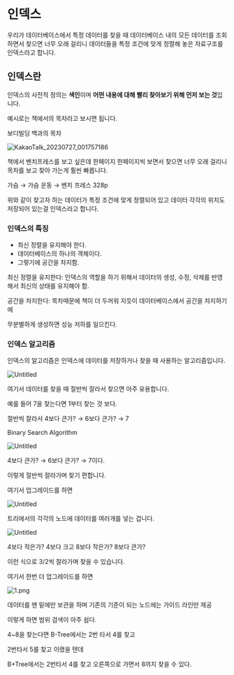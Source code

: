 # 인덱스

우리가 데이터베이스에서 특정 데이터를 찾을 때 데이터베이스 내의 모든 데이터를 조회하면서 찾으면 너무 오래 걸리니 데이터들을 특정 조건에 맞게 정렬해 놓은 자료구조를 인덱스라고 합니다.

## 인덱스란

인덱스의 사전적 정의는 **색인**이며 **어떤 내용에 대해 빨리 찾아보기 위해 먼저 보는 것**입니다.

예시로는 책에서의 목차라고 보시면 됩니다.

보디빌딩 백과의 목차

![KakaoTalk_20230727_001757186](https://github.com/limjoohyun2030/CS-study/assets/90677426/47d39ed7-a30b-4a32-88ce-3eeec7b7fb27)

책에서 벤치프레스를 보고 싶은데 한페이지 한페이지씩 보면서 찾으면 너무 오래 걸리니 목차를 보고 찾아 가는게 훨씬 빠릅니다.

가슴 → 가슴 운동 → 벤치 프레스 328p

위와 같이 찾고자 하는 데이터가 특정 조건에 맞게 정렬되어 있고 데이터 각각의 위치도 저장되어 있는걸 인덱스라고 합니다.

### 인덱스의 특징

- 최신 정렬을 유지해야 한다.
- 데이터베이스의 하나의 객체이다.
- 그렇기에 공간을 차지함.

최신 정렬을 유지한다: 인덱스의 역할을 하기 위해서 데이터의 생성, 수정, 삭제를 반영해서 최신의 상태를 유지해야 함.

공간을 차지한다: 목차때문에 책이 더 두꺼워 지듯이 데이터베이스에서 공간을 차지하기에 

무분별하게 생성하면 성능 저하를 일으킨다.

### 인덱스 알고리즘

인덱스의 알고리즘은 인덱스에 데이터를 저장하거나 찾을 때 사용하는 알고리즘입니다.

![Untitled](%E1%84%8B%E1%85%B5%E1%86%AB%E1%84%83%E1%85%A6%E1%86%A8%E1%84%89%E1%85%B3%20a04c1e9c58304a15995ebcaf5547d481/Untitled.png)

여기서 데이터를 찾을 때 절반씩 잘라서 찾으면 아주 유용합니다.

예를 들어 7을 찾는다면 1부터 찾는 것 보다. 

절반씩 잘라서 4보다 큰가? → 6보다 큰가? → 7

Binary Search Algorithm

![Untitled](%E1%84%8B%E1%85%B5%E1%86%AB%E1%84%83%E1%85%A6%E1%86%A8%E1%84%89%E1%85%B3%20a04c1e9c58304a15995ebcaf5547d481/Untitled%201.png)

4보다 큰가? → 6보다 큰가? → 7이다.

이렇게 절반씩 잘라가며 찾기 편합니다.

여기서 업그레이드를 하면

![Untitled](%E1%84%8B%E1%85%B5%E1%86%AB%E1%84%83%E1%85%A6%E1%86%A8%E1%84%89%E1%85%B3%20a04c1e9c58304a15995ebcaf5547d481/Untitled%202.png)

트리에서의 각각의 노드에 데이터를 여러개를 넣는 겁니다.

![Untitled](%E1%84%8B%E1%85%B5%E1%86%AB%E1%84%83%E1%85%A6%E1%86%A8%E1%84%89%E1%85%B3%20a04c1e9c58304a15995ebcaf5547d481/Untitled%203.png)

 4보다 작은가? 4보다 크고 8보다 작은가? 8보다 큰가?

이런 식으로 3/2씩 잘라가며 찾을 수 있습니다.

여기서 한번 더 업그레이드를 하면

![1.png](%E1%84%8B%E1%85%B5%E1%86%AB%E1%84%83%E1%85%A6%E1%86%A8%E1%84%89%E1%85%B3%20a04c1e9c58304a15995ebcaf5547d481/1.png)

데이터를 맨 밑에만 보관을 하며 기존의 기준이 되는 노드에는 가이드 라인만 제공

이렇게 하면 범위 검색이 아주 쉽다.

4~8을 찾는다면 B-Tree에서는 2번 타서 4를 찾고

2번타서 5를 찾고 이랬을 텐데

B+Tree에서는 2번타서 4를 찾고 오른쪽으로 가면서 8까지 찾을 수 있다.
